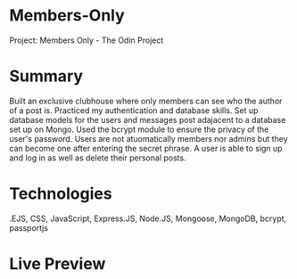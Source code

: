 # Members-Only
Project: Members Only - The Odin Project

# Summary 
Built an exclusive clubhouse where only members can see who the author of a post is. Practiced my authentication  and database skills.
Set up database models for the users and messages post adajacent to a database set up on Mongo. Used the bcrypt module to ensure the 
privacy of the user's password. Users are not atuomatically members nor admins but they can become one after entering the secret phrase.
A user is able to sign up and log in as well as delete their personal posts. 

# Technologies

.EJS, CSS, JavaScript, Express.JS, Node.JS, Mongoose, MongoDB, bcrypt, passportjs

# Live Preview
